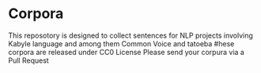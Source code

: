 # Corpora
This reposotory is designed to collect sentences for NLP projects involving Kabyle language and among them Common Voice and tatoeba
#hese corpora are released under CC0 License
Please send your corpura via a Pull Request
